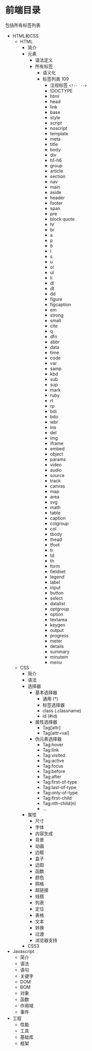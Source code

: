 # 前端目录
包括所有标签列表
* HTML和CSS
  - HTML
    + 简介
    + 元素
      * 语法定义
      * 所有标签
        - 语义化
        - 标签列表 109
          - 注视标签 ```<!-- -->```
          - !DOCTYPE
          - html
          - head
          - link
          - base
          - style
          - script
          - noscript
          - template
          - meta
          - title
          - body
          - div
          - h1-h6
          - group
          - article
          - section
          - nav
          - main
          - aside
          - header
          - footer
          - span
          - pre
          - block quote
          - hr
          - br
          - a
          - p
          - b
          - i
          - s
          - u
          - ol
          - ul
          - li
          - dl
          - dt
          - dd
          - figure
          - figcaption
          - em
          - strong
          - small
          - cite
          - q
          - dfn
          - abbr
          - data
          - time
          - code
          - var
          - samp
          - kbd
          - sub
          - sup
          - mark
          - ruby
          - rt
          - rp
          - bdi
          - bdo
          - wbr
          - ins
          - del
          - img
          - iframe
          - embed
          - object
          - params
          - video
          - audio
          - source
          - track
          - canvas
          - map
          - area
          - svg
          - math
          - table
          - caption
          - colgroup
          - col
          - tbody
          - thead
          - tfoot
          - tr
          - td
          - th
          - form
          - fieldset
          - legend
          - label
          - input
          - button
          - select
          - datalist
          - optgroup
          - option
          - textarea
          - keygen
          - output
          - progress
          - meter
          - details
          - summary
          - minutem
          - menu
  - CSS
    + 简介
    + 语法
    + 选择器
      + 基本选择器
        + 通用 (*)
        + 标签选择器
        + class (.classname)
        + id (#id)
      + 属性选择器
        + Tag[attr]
        + Tag[attr=val]
      + 伪元素选择器
        + Tag:hover
        + Tag:link
        + Tag:visited
        + Tag:active
        + Tag:focus
        + Tag:before
        + Tag:after
        + Tag:first-of-type
        + Tag:last-of-type
        + Tag:only-of-type
        + Tag:first-child
        + Tag:nth-child(n)
        + ...
    + 属性
      * 尺寸
      * 字体
      * 内容生成
      * 背景
      * 动画
      * 边框
      * 盒子
      * 边距
      * 函数
      * 颜色
      * 网格
      * 超链接
      * 线框
      * 列表
      * 定位
      * 表格
      * 文本
      * 转换
      * 过渡
      * 浏览器支持
    + CSS3
* Javascript
  * 简介
  * 语法
  * 语句
  * 关键字
  * DOM
  * BOM
  * 对象
  * 函数
  * 作用域
  * 事件
* 工程
  * 性能
  * 工具
  * 基础库
  * 框架
